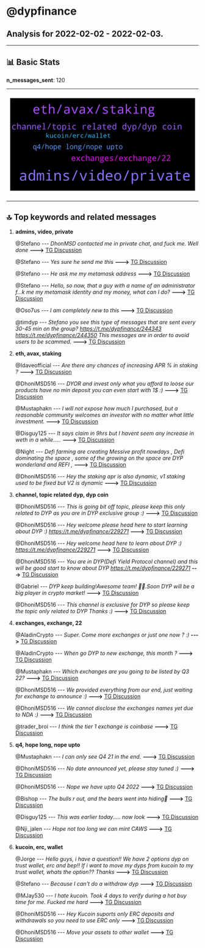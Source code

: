 # **@dypfinance**
 ## Analysis for **2022-02-02** - **2022-02-03**.

---

## 📊 **Basic Stats**

**n_messages_sent**: 120

---
![wordcloud](dypfinance_1Days_wordcloud.png)

---


## 🔝 **Top keywords and related messages**

1. **admins, video, private**

    @Stefano --- *DhonMSD contacted me in private chat, and fuck me. Well done* **--->** [TG Discussion](https://t.me/dypfinance/244367)

    @Stefano --- *Yes sure he send me this* **--->** [TG Discussion](https://t.me/dypfinance/244397)

    @Stefano --- *He ask me my metamask address* **--->** [TG Discussion](https://t.me/dypfinance/244370)

    @Stefano --- *Hello, so now, that a guy with a name of an administrator f...k me my metamask identity and my money, what can I do?* **--->** [TG Discussion](https://t.me/dypfinance/244452)

    @Oso7us --- *I am completely new to this* **--->** [TG Discussion](https://t.me/dypfinance/244234)

    @timdyp --- *Stefano you see this type of messages that are sent every 30-45 min on the group? https://t.me/dypfinance/244343 https://t.me/dypfinance/244350 This messages are in order to avoid users to be scammed.* **--->** [TG Discussion](https://t.me/dypfinance/244396)

2. **eth, avax, staking**

    @Idaveofficial --- *Are there any chances of increasing APR %  in staking ?* **--->** [TG Discussion](https://t.me/dypfinance/244493)

    @DhoniMSD516 --- *DYOR and invest only what you afford to loose our products have no min deposit you can even start with 1$ :)* **--->** [TG Discussion](https://t.me/dypfinance/244415)

    @Mustaphakn --- *I will not expose how much I purchased, but a reasonable community welcomes an investor with no matter what little investment.* **--->** [TG Discussion](https://t.me/dypfinance/244264)

    @Disguy125 --- *It says claim in 9hrs but I havent seem any increase in weth in a while.....* **--->** [TG Discussion](https://t.me/dypfinance/244164)

    @Night --- *Defi farming  are creating Messive profit nowdays , Defi dominating the space  , some of the growing on the space are DYP wonderland and REFI ,* **--->** [TG Discussion](https://t.me/dypfinance/244170)

    @DhoniMSD516 --- *Hey the staking apr is also dynamic, v1 staking used to be fixed but V2 is dynamic* **--->** [TG Discussion](https://t.me/dypfinance/244360)

3. **channel, topic related dyp, dyp coin**

    @DhoniMSD516 --- *This is going bit off topic, please keep this only related to DYP as you are in DYP exclusive group :)* **--->** [TG Discussion](https://t.me/dypfinance/244428)

    @DhoniMSD516 --- *Hey welcome please head here to start learning about DYP :)  https://t.me/dypfinance/229271* **--->** [TG Discussion](https://t.me/dypfinance/244405)

    @DhoniMSD516 --- *Hey welcome head here to learn about DYP :) https://t.me/dypfinance/229271* **--->** [TG Discussion](https://t.me/dypfinance/244193)

    @DhoniMSD516 --- *You are in DYP(Defi Yield Protocol channel) and this will be good start to know about DYP https://t.me/dypfinance/229271* **--->** [TG Discussion](https://t.me/dypfinance/244203)

    @Gabriel --- *DYP keep building!Awesome team! 👀🚀.Soon DYP will be a big player in crypto market!* **--->** [TG Discussion](https://t.me/dypfinance/244291)

    @DhoniMSD516 --- *This channel is exclusive for DYP so please keep the topic only related to DYP Thanks :)* **--->** [TG Discussion](https://t.me/dypfinance/244283)

4. **exchanges, exchange, 22**

    @AladinCrypto --- *Super. Come more exchanges or just one now ? :)* **--->** [TG Discussion](https://t.me/dypfinance/244469)

    @AladinCrypto --- *When go DYP to new exchange, this month ?* **--->** [TG Discussion](https://t.me/dypfinance/244462)

    @Mustaphakn --- *Which exchanges are you going to be listed by Q3 22?* **--->** [TG Discussion](https://t.me/dypfinance/244247)

    @DhoniMSD516 --- *We provided everything from our end, just waiting for exchange to announce :)* **--->** [TG Discussion](https://t.me/dypfinance/244466)

    @DhoniMSD516 --- *We cannot disclose the exchanges names yet due to NDA :)* **--->** [TG Discussion](https://t.me/dypfinance/244248)

    @trader_broi --- *I think the tier 1 exchange is coinbase* **--->** [TG Discussion](https://t.me/dypfinance/244131)

5. **q4, hope long, nope upto**

    @Mustaphakn --- *I can only see Q4 21 in the end.* **--->** [TG Discussion](https://t.me/dypfinance/244245)

    @DhoniMSD516 --- *No date announced yet, please stay tuned :)* **--->** [TG Discussion](https://t.me/dypfinance/244274)

    @DhoniMSD516 --- *Nope we have upto Q4 2022* **--->** [TG Discussion](https://t.me/dypfinance/244246)

    @Bishop --- *The bulls r out, and the bears went into hiding👀* **--->** [TG Discussion](https://t.me/dypfinance/244126)

    @Disguy125 --- *This was earlier today..... now look* **--->** [TG Discussion](https://t.me/dypfinance/244117)

    @Nji_jalen --- *Hope not too long we can mint CAWS* **--->** [TG Discussion](https://t.me/dypfinance/244157)

6. **kucoin, erc, wallet**

    @Jorge --- *Hello guys, i have a question!! We have 2 options dyp on trust wallet, erc and bep!! If i want to move my dyps from kucoin to my trust wallet, whats the option?? Thanks* **--->** [TG Discussion](https://t.me/dypfinance/244499)

    @Stefano --- *Because I can't do a withdraw dyp* **--->** [TG Discussion](https://t.me/dypfinance/244373)

    @MJay530 --- *I hate kucoin. Took 4 days to verify during a hot buy time for me. Fucked me hard* **--->** [TG Discussion](https://t.me/dypfinance/244501)

    @DhoniMSD516 --- *Hey Kucoin suports only ERC deposits and withdrawals so you need to use ERC only* **--->** [TG Discussion](https://t.me/dypfinance/244500)

    @DhoniMSD516 --- *Move your assets to other wallet* **--->** [TG Discussion](https://t.me/dypfinance/244455)


